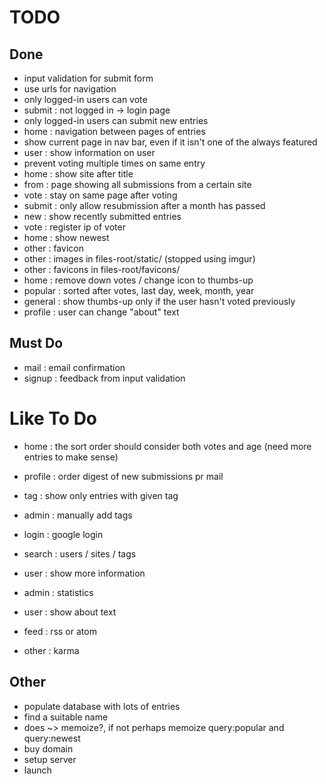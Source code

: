 # TODO

## Done

+ input validation for submit form
+ use urls for navigation
+ only logged-in users can vote
+ submit  : not logged in -> login page
+ only logged-in users can submit new entries
+ home    : navigation between pages of entries
+ show current page in nav bar, even if it isn't one of the always featured
+ user    : show information on user
+ prevent voting multiple times on same entry
+ home    : show site after title
+ from    : page showing all submissions from a certain site
+ vote    : stay on same page after voting
+ submit  : only allow resubmission after a month has passed
+ new     : show recently submitted entries
+ vote    : register ip of voter
+ home    : show newest
+ other   : favicon
+ other   : images   in files-root/static/     (stopped using imgur)
+ other   : favicons in files-root/favicons/ 
+ home    : remove down votes / change icon to thumbs-up
+ popular : sorted after votes, last day, week, month, year
+ general : show thumbs-up only if the user hasn't voted previously
+ profile : user can change "about" text

## Must Do

- mail    : email confirmation
- signup  : feedback from input validation

# Like To Do
- home    : the sort order should consider both votes and age 
            (need more entries to make sense)
- profile : order digest of new submissions pr mail
- tag     : show only entries with given tag
- admin   : manually add tags

- login   : google login
- search  : users / sites / tags
- user    : show more information
- admin   : statistics
- user    : show about text
- feed    : rss or atom 
- other   : karma

## Other

- populate database with lots of entries
- find a suitable name
- does ~> memoize?, if not perhaps memoize query:popular and query:newest
- buy domain
- setup server
- launch



